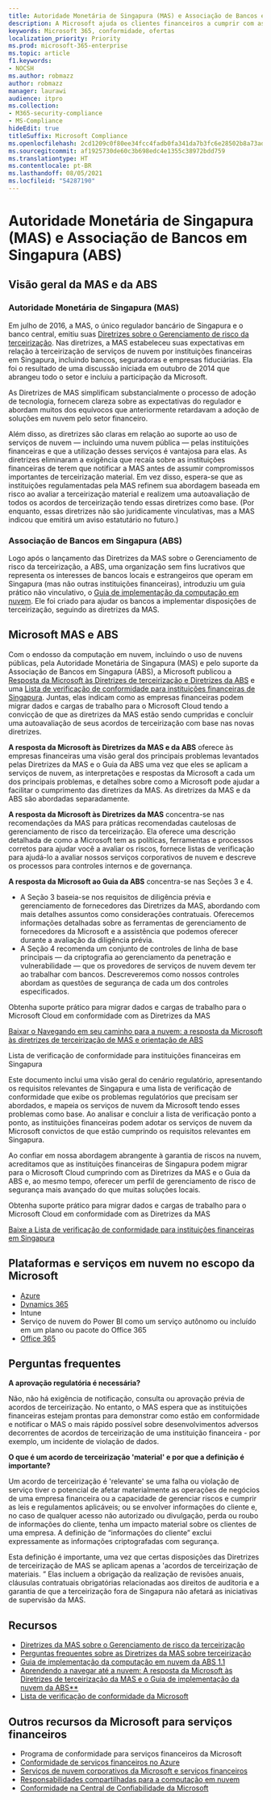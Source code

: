 ```yaml
---
title: Autoridade Monetária de Singapura (MAS) e Associação de Bancos em Singapura (ABS)
description: A Microsoft ajuda os clientes financeiros a cumprir com as diretrizes de terceirização da Autoridade Monetária de Singapura e a aplicar as diretrizes da Associação de Bancos em Singapura.
keywords: Microsoft 365, conformidade, ofertas
localization_priority: Priority
ms.prod: microsoft-365-enterprise
ms.topic: article
f1.keywords:
- NOCSH
ms.author: robmazz
author: robmazz
manager: laurawi
audience: itpro
ms.collection:
- M365-security-compliance
- MS-Compliance
hideEdit: true
titleSuffix: Microsoft Compliance
ms.openlocfilehash: 2cd1209c0f80ee34fcc4fadb0fa341da7b3fc6e28502b8a73adb99580db0e164
ms.sourcegitcommit: af1925730de60c3b698edc4e1355c38972bdd759
ms.translationtype: HT
ms.contentlocale: pt-BR
ms.lasthandoff: 08/05/2021
ms.locfileid: "54287190"
---
```

# <a name="monetary-authority-of-singapore-mas-and-association-of-banks-in-singapore-abs"></a>Autoridade Monetária de Singapura (MAS) e Associação de Bancos em Singapura (ABS)

## <a name="mas-and-abs-overview"></a>Visão geral da MAS e da ABS

### <a name="monetary-authority-of-singapore-mas"></a>Autoridade Monetária de Singapura (MAS)

Em julho de 2016, a MAS, o único regulador bancário de Singapura e o banco central, emitiu suas [Diretrizes sobre o Gerenciamento de risco da terceirização](https://www.mas.gov.sg/~/media/MAS/Regulations%20and%20Financial%20Stability/Regulatory%20and%20Supervisory%20Framework/Risk%20Management/Outsourcing%20Guidelines_Jul%202016.pdf). Nas diretrizes, a MAS estabeleceu suas expectativas em relação à terceirização de serviços de nuvem por instituições financeiras em Singapura, incluindo bancos, seguradoras e empresas fiduciárias. Ela foi o resultado de uma discussão iniciada em outubro de 2014 que abrangeu todo o setor e incluiu a participação da Microsoft.

As Diretrizes de MAS simplificam substancialmente o processo de adoção de tecnologia, fornecem clareza sobre as expectativas do regulador e abordam muitos dos equívocos que anteriormente retardavam a adoção de soluções em nuvem pelo setor financeiro.

Além disso, as diretrizes são claras em relação ao suporte ao uso de serviços de nuvem — incluindo uma nuvem pública — pelas instituições financeiras e que a utilização desses serviços é vantajosa para elas. As diretrizes eliminaram a exigência que recaía sobre as instituições financeiras de terem que notificar a MAS antes de assumir compromissos importantes de terceirização material. Em vez disso, espera-se que as instituições regulamentadas pela MAS refinem sua abordagem baseada em risco ao avaliar a terceirização material e realizem uma autoavaliação de todos os acordos de terceirização tendo essas diretrizes como base. (Por enquanto, essas diretrizes não são juridicamente vinculativas, mas a MAS indicou que emitirá um aviso estatutário no futuro.)

### <a name="association-of-banks-in-singapore-abs"></a>Associação de Bancos em Singapura (ABS)

Logo após o lançamento das Diretrizes da MAS sobre o Gerenciamento de risco da terceirização, a ABS, uma organização sem fins lucrativos que representa os interesses de bancos locais e estrangeiros que operam em Singapura (mas não outras instituições financeiras), introduziu um guia prático não vinculativo, o [Guia de implementação da computação em nuvem](https://abs.org.sg/docs/library/abs-cloud-computing-implementation-guide.pdf). Ele foi criado para ajudar os bancos a implementar disposições de terceirização, seguindo as diretrizes da MAS.

## <a name="microsoft-mas-and-abs"></a>Microsoft MAS e ABS

Com o endosso da computação em nuvem, incluindo o uso de nuvens públicas, pela Autoridade Monetária de Singapura (MAS) e pelo suporte da Associação de Bancos em Singapura (ABS), a Microsoft publicou a [Resposta da Microsoft às Diretrizes de terceirização e Diretrizes da ABS](https://download.microsoft.com/download/3/E/8/3E80AACD-86A0-478E-BF94-DDBDA5B2E8AF/Navigating%20a%20Path%20to%20the%20Cloud%20-%20Singapore.pdf) e uma [Lista de verificação de conformidade para instituições financeiras de Singapura](https://go.microsoft.com/fwlink/p/?linkid=2098993). Juntas, elas indicam como as empresas financeiras podem migrar dados e cargas de trabalho para o Microsoft Cloud tendo a convicção de que as diretrizes da MAS estão sendo cumpridas e concluir uma autoavaliação de seus acordos de terceirização com base nas novas diretrizes.

**A resposta da Microsoft às Diretrizes da MAS e da ABS** oferece às empresas financeiras uma visão geral dos principais problemas levantados pelas Diretrizes da MAS e o Guia da ABS uma vez que eles se aplicam a serviços de nuvem, as interpretações e respostas da Microsoft a cada um dos principais problemas, e detalhes sobre como a Microsoft pode ajudar a facilitar o cumprimento das diretrizes da MAS. As diretrizes da MAS e da ABS são abordadas separadamente.

**A resposta da Microsoft às Diretrizes da MAS** concentra-se nas recomendações da MAS para práticas recomendadas cautelosas de gerenciamento de risco da terceirização. Ela oferece uma descrição detalhada de como a Microsoft tem as políticas, ferramentas e processos corretos para ajudar você a avaliar os riscos, fornece listas de verificação para ajudá-lo a avaliar nossos serviços corporativos de nuvem e descreve os processos para controles internos e de governança.

**A resposta da Microsoft ao Guia da ABS** concentra-se nas Seções 3 e 4.

- A Seção 3 baseia-se nos requisitos de diligência prévia e gerenciamento de fornecedores das Diretrizes da MAS, abordando com mais detalhes assuntos como considerações contratuais. Oferecemos informações detalhadas sobre as ferramentas de gerenciamento de fornecedores da Microsoft e a assistência que podemos oferecer durante a avaliação da diligência prévia.
- A Seção 4 recomenda um conjunto de controles de linha de base principais — da criptografia ao gerenciamento da penetração e vulnerabilidade — que os provedores de serviços de nuvem devem ter ao trabalhar com bancos. Descreveremos como nossos controles abordam as questões de segurança de cada um dos controles especificados.

Obtenha suporte prático para migrar dados e cargas de trabalho para o Microsoft Cloud em conformidade com as Diretrizes da MAS

[Baixar o Navegando em seu caminho para a nuvem: a resposta da Microsoft às diretrizes de terceirização de MAS e orientação de ABS](https://download.microsoft.com/download/3/E/8/3E80AACD-86A0-478E-BF94-DDBDA5B2E8AF/Navigating%20a%20Path%20to%20the%20Cloud%20-%20Singapore.pdf)

Lista de verificação de conformidade para instituições financeiras em Singapura

Este documento inclui uma visão geral do cenário regulatório, apresentando os requisitos relevantes de Singapura e uma lista de verificação de conformidade que exibe os problemas regulatórios que precisam ser abordados, e mapeia os serviços de nuvem da Microsoft tendo esses problemas como base. Ao analisar e concluir a lista de verificação ponto a ponto, as instituições financeiras podem adotar os serviços de nuvem da Microsoft convictos de que estão cumprindo os requisitos relevantes em Singapura.

Ao confiar em nossa abordagem abrangente à garantia de riscos na nuvem, acreditamos que as instituições financeiras de Singapura podem migrar para o Microsoft Cloud cumprindo com as Diretrizes da MAS e o Guia da ABS e, ao mesmo tempo, oferecer um perfil de gerenciamento de risco de segurança mais avançado do que muitas soluções locais.

Obtenha suporte prático para migrar dados e cargas de trabalho para o Microsoft Cloud em conformidade com as Diretrizes da MAS

[Baixe a Lista de verificação de conformidade para instituições financeiras em Singapura](https://servicetrust.microsoft.com/ViewPage/TrustDocuments?command=Download&downloadType=Document&downloadId=37557722-d5ed-419b-9365-2762982bacbf&docTab=6d000410-c9e9-11e7-9a91-892aae8839ad_Compliance_Guides)

## <a name="microsoft-in-scope-cloud-platforms--services"></a>Plataformas e serviços em nuvem no escopo da Microsoft

- [Azure](https://aka.ms/AzureCompliance)
- [Dynamics 365](https://aka.ms/d365-compliance-list)
- Intune
- Serviço de nuvem do Power BI como um serviço autônomo ou incluído em um plano ou pacote do Office 365
- [Office 365](https://aka.ms/o365-compliance-framework)

## <a name="frequently-asked-questions"></a>Perguntas frequentes

**A aprovação regulatória é necessária?**

Não, não há exigência de notificação, consulta ou aprovação prévia de acordos de terceirização. No entanto, o MAS espera que as instituições financeiras estejam prontas para demonstrar como estão em conformidade e notificar o MAS o mais rápido possível sobre desenvolvimentos adversos decorrentes de acordos de terceirização de uma instituição financeira - por exemplo, um incidente de violação de dados.

**O que é um acordo de terceirização 'material' e por que a definição é importante?**

Um acordo de terceirização é 'relevante' se uma falha ou violação de serviço tiver o potencial de afetar materialmente as operações de negócios de uma empresa financeira ou a capacidade de gerenciar riscos e cumprir as leis e regulamentos aplicáveis; ou se envolver informações do cliente e, no caso de qualquer acesso não autorizado ou divulgação, perda ou roubo de informações do cliente, tenha um impacto material sobre os clientes de uma empresa. A definição de “informações do cliente” exclui expressamente as informações criptografadas com segurança.

Esta definição é importante, uma vez que certas disposições das Diretrizes de terceirização de MAS se aplicam apenas a 'acordos de terceirização de materiais. ” Elas incluem a obrigação da realização de revisões anuais, cláusulas contratuais obrigatórias relacionadas aos direitos de auditoria e a garantia de que a terceirização fora de Singapura não afetará as iniciativas de supervisão da MAS.

## <a name="resources"></a>Recursos

- [Diretrizes da MAS sobre o Gerenciamento de risco da terceirização](https://www.mas.gov.sg/~/media/MAS/Regulations%20and%20Financial%20Stability/Regulatory%20and%20Supervisory%20Framework/Risk%20Management/Outsourcing%20Guidelines_Jul%202016.pdf)
- [Perguntas frequentes sobre as Diretrizes da MAS sobre terceirização](https://www.mas.gov.sg/~/media/MAS/Regulations%20and%20Financial%20Stability/Regulatory%20and%20Supervisory%20Framework/Risk%20Management/Outsourcing%20Guidelines%20Jul%202016_FAQ.pdf)
- [Guia de implementação da computação em nuvem da ABS 1.1](https://abs.org.sg/docs/library/abs-cloud-computing-implementation-guide.pdf)
- [Aprendendo a navegar até a nuvem: A resposta da Microsoft às Diretrizes de terceirização da MAS e o Guia de implementação da nuvem da ABS**](https://download.microsoft.com/download/3/E/8/3E80AACD-86A0-478E-BF94-DDBDA5B2E8AF/Navigating%20a%20Path%20to%20the%20Cloud%20-%20Singapore.pdf)
- [Lista de verificação de conformidade da Microsoft](https://servicetrust.microsoft.com/ViewPage/TrustDocuments?command=Download&downloadType=Document&downloadId=37557722-d5ed-419b-9365-2762982bacbf&docTab=6d000410-c9e9-11e7-9a91-892aae8839ad_Compliance_Guides)

## <a name="other-microsoft-resources-for-financial-services"></a>Outros recursos da Microsoft para serviços financeiros

- Programa de conformidade para serviços financeiros da Microsoft
- [Conformidade de serviços financeiros no Azure](https://azure.microsoft.com/resources/videos/azurecon-2015-financial-services-compliance-in-azure/)
- [Serviços de nuvem corporativos da Microsoft e serviços financeiros](https://www.microsoft.com/trustcenter/cloudservices/financialservices)
- [Responsabilidades compartilhadas para a computação em nuvem](https://aka.ms/sharedresponsibility)
- [Conformidade na Central de Confiabilidade da Microsoft](https://www.microsoft.com/trust-center/compliance/compliance-overview)
